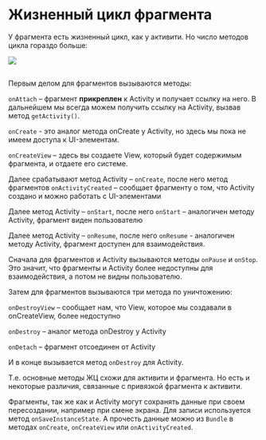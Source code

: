 # Жизненный цикл фрагмента

У фрагмента есть жизненный цикл, как у активити. Но число методов цикла гораздо больше:

![](https://ucarecdn.com/57d6c474-0273-4ffa-83c8-0f710337ab99/)

![](data:image/gif;base64,R0lGODlhAQABAPABAP///wAAACH5BAEKAAAALAAAAAABAAEAAAICRAEAOw== "Click and drag to move")

Первым делом для фрагментов вызываются методы:

`onAttach` – фрагмент **прикреплен** к Activity и получает ссылку на него. В дальнейшем мы всегда можем получить ссылку на Activity, вызвав метод `getActivity()`.

`onCreate`  - это аналог метода onCreate у Activity, но здесь мы пока не имеем доступа к UI-элементам.

`onCreateView` – здесь вы создаете View, который будет содержимым фрагмента, и отдаете его системе.

Далее срабатывают метод Activity – `onCreate`, после него метод фрагментов `onActivityCreated` – сообщает фрагменту о том, что Activity создано и можно работать с UI-элементами

Далее метод Activity – `onStart`, после него `onStart` – аналогичен методу Activity, фрагмент виден пользователю

Далее метод Activity – `onResume`, после него `onResume` - аналогичен методу Activity, фрагмент доступен для взаимодействия.

Сначала для фрагментов и Activity вызываются методы `onPause` и `onStop`. Это значит, что фрагменты и Activity более недоступны для взаимодействия, а потом не видны пользователю.

Затем для фрагментов вызываются три метода по уничтожению:

`onDestroyView` – сообщает нам, что View, которое мы создавали в onCreateView, более недоступно

`onDestroy` – аналог метода onDestroy у Activity

`onDetach` – фрагмент отсоединен от Activity

И в конце вызывается метод `onDestroy` для Activity.

Т.е. основные методы ЖЦ схожи для активити и фрагмента. Но есть и некоторые различия, связанные с привязкой фрагмента к активити.

Фрагменты, так же как и Activity могут сохранять данные при своем пересоздании, например при смене экрана. Для записи используется метод `onSaveInstanceState`. А прочесть данные можно из `Bundle` в методах `onCreate`, `onCreateView` или `onActivityCreated`.
